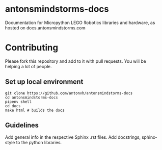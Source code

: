 # antonsmindstorms-docs
Documentation for Micropython LEGO Robotics libraries and hardware, as hosted on docs.antonsmindstorms.com

# Contributing
Please fork this repository and add to it with pull requests. You will be helping a lot of people.

## Set up local environment

```
git clone https://github.com/antonvh/antonsmindstorms-docs
cd antonsmindstorms-docs
pipenv shell
cd docs
make html # builds the docs
```

## Guidelines

Add general info in the respective Sphinx .rst files.
Add docstrings, sphinx-style to the python libraries.
